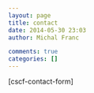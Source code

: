 ```yaml
---
layout: page
title: contact
date: 2014-05-30 23:03
author: Michal Franc

comments: true
categories: []
---
```

[cscf-contact-form]

